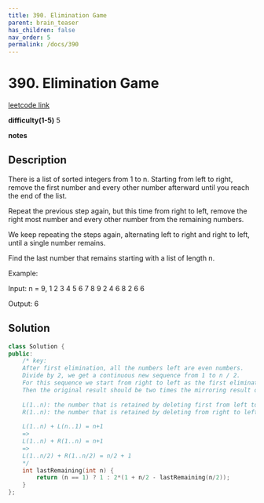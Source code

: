 ```yaml
---
title: 390. Elimination Game
parent: brain_teaser
has_children: false
nav_order: 5
permalink: /docs/390
---
```

# 390. Elimination Game
[leetcode link](https://leetcode.com/problems/elimination-game/)

**difficulty(1-5)** 
5

**notes**

## Description
There is a list of sorted integers from 1 to n. Starting from left to right, remove the first number and every other number afterward until you reach the end of the list.

Repeat the previous step again, but this time from right to left, remove the right most number and every other number from the remaining numbers.

We keep repeating the steps again, alternating left to right and right to left, until a single number remains.

Find the last number that remains starting with a list of length n.

Example:

Input:
n = 9,
1 2 3 4 5 6 7 8 9
2 4 6 8
2 6
6

Output:
6

## Solution
```c++
class Solution {
public:
    /* key: 
    After first elimination, all the numbers left are even numbers.
    Divide by 2, we get a continuous new sequence from 1 to n / 2.
    For this sequence we start from right to left as the first elimination.
    Then the original result should be two times the mirroring result of lastRemaining(n / 2).
    
    L(1..n): the number that is retained by deleting first from left to right for 1~n
    R(1..n): the number that is retained by deleting from right to left for 1~n
    
    L(1..n) + L(n..1) = n+1
    =>
    L(1..n) + R(1..n) = n+1
    =>
    L(1..n/2) + R(1..n/2) = n/2 + 1
    */
    int lastRemaining(int n) {
        return (n == 1) ? 1 : 2*(1 + n/2 - lastRemaining(n/2));
    }
};
```

<!-- 
Blue label
{: .label .label-blue }

Stable
{: .label .label-green }

New release
{: .label .label-purple }

Coming soon
{: .label .label-yellow }

Deprecated
{: .label .label-red } -->
